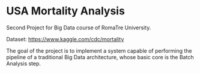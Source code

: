 # USA Mortality Analysis

Second Project for Big Data course of RomaTre University.

Dataset: https://www.kaggle.com/cdc/mortality

The goal of the project is to implement a system capable of performing the pipeline of a traditional Big Data architecture, whose basic core is the Batch Analysis step.
